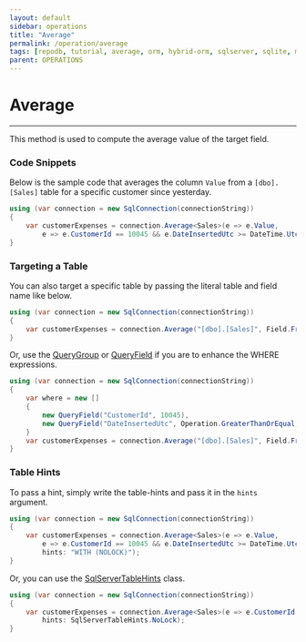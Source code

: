 ```yaml
---
layout: default
sidebar: operations
title: "Average"
permalink: /operation/average
tags: [repodb, tutorial, average, orm, hybrid-orm, sqlserver, sqlite, mysql, postgresql]
parent: OPERATIONS
---
```


# Average

---

This method is used to compute the average value of the target field.

### Code Snippets

Below is the sample code that averages the column `Value` from a `[dbo].[Sales]` table for a specific customer since yesterday.

```csharp
using (var connection = new SqlConnection(connectionString))
{
    var customerExpenses = connection.Average<Sales>(e => e.Value,
        e => e.CustomerId == 10045 && e.DateInsertedUtc >= DateTime.UtcNow.Date.AddDays(-1));
}
```

### Targeting a Table

You can also target a specific table by passing the literal table and field name like below.

```csharp
using (var connection = new SqlConnection(connectionString))
{
    var customerExpenses = connection.Average("[dbo].[Sales]", Field.From("Value"), new { State = "Michigan" });
}
```

Or, use the [QueryGroup](/class/querygroup) or [QueryField](/class/queryfield) if you are to enhance the WHERE expressions.

```csharp
using (var connection = new SqlConnection(connectionString))
{
    var where = new []
    {
        new QueryField("CustomerId", 10045),
        new QueryField("DateInsertedUtc", Operation.GreaterThanOrEqual, DateTime.UtcNow.Date.AddDays(-1))
    }
    var customerExpenses = connection.Average("[dbo].[Sales]", Field.From("Value"), where);
}
```

### Table Hints

To pass a hint, simply write the table-hints and pass it in the `hints` argument.

```csharp
using (var connection = new SqlConnection(connectionString))
{
    var customerExpenses = connection.Average<Sales>(e => e.Value,
        e => e.CustomerId == 10045 && e.DateInsertedUtc >= DateTime.UtcNow.Date.AddDays(-1),
        hints: "WITH (NOLOCK)");
}
```

Or, you can use the [SqlServerTableHints](/class/sqlservertablehints) class.

```csharp
using (var connection = new SqlConnection(connectionString))
{
    var customerExpenses = connection.Average<Sales>(e => e.CustomerId == 10045 && e.DateInsertedUtc >= DateTime.UtcNow.Date.AddDays(-1),
        hints: SqlServerTableHints.NoLock);
}
```
